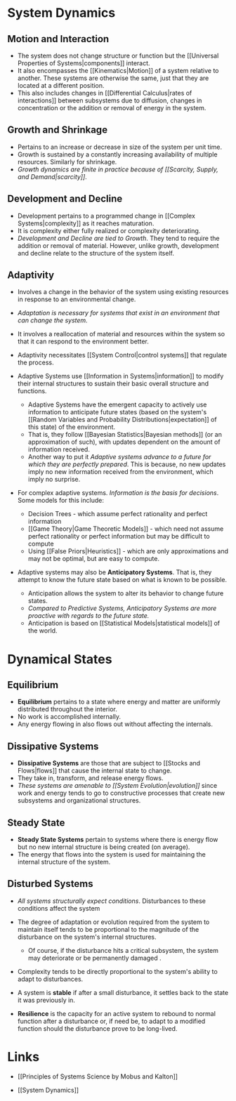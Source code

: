 
# System Dynamics
## Motion and Interaction
* The system does not change structure or function but the [[Universal Properties of Systems|components]] interact. 
* It also encompasses  the [[Kinematics|Motion]] of a system relative to another.  These systems are otherwise the same, just that they are located at a different position.
* This also includes changes in [[Differential Calculus|rates of interactions]] between subsystems due to diffusion, changes in concentration or the addition or removal of energy in the system. 

## Growth and Shrinkage
* Pertains to an increase or decrease in size of the system per unit time. 
* Growth is sustained by a constantly increasing availability of multiple resources.  Similarly for shrinkage.
* *Growth dynamics are finite in practice because of [[Scarcity, Supply, and Demand|scarcity]]*. 

## Development and Decline
* Development pertains to a programmed change in [[Complex Systems|complexity]] as it reaches maturation. 
* It is complexity either fully realized or complexity deteriorating.
* *Development and Decline are tied to Growth*. They tend to require the addition or removal of material. However, unlike growth, development and decline relate to the structure of the system itself.

## Adaptivity
* Involves a change in the behavior of the system using existing resources in response to an environmental change.
* *Adaptation is necessary for systems that exist in an environment that can change the system.*
* It involves a reallocation of material and resources within the system so that it can respond to the environment better.
* Adaptivity necessitates [[System Control|control systems]] that regulate the process.
* Adaptive Systems use [[Information in Systems|information]] to modify their internal structures to sustain their basic overall structure and functions.
	* Adaptive Systems have the emergent capacity to actively use information to anticipate future states (based on the system's [[Random Variables and Probability Distributions|expectation]] of this state) of the environment.
	* That is, they follow [[Bayesian Statistics|Bayesian methods]] (or an approximation of such), with updates dependent on the amount of information received.
	* Another way to put it *Adaptive systems advance to a future for which they are perfectly prepared*. This is because, no new updates imply no new information received from the environment, which imply no surprise.

* For complex adaptive systems. *Information is the basis for decisions*. Some models for this include:
	* Decision Trees - which assume perfect rationality and perfect information
	* [[Game Theory|Game Theoretic Models]] - which need not assume perfect rationality or perfect information but may be difficult to compute 
	* Using [[False Priors|Heuristics]]  - which are only approximations and may not be optimal, but are easy to compute.

* Adaptive systems may also be **Anticipatory Systems**. That is, they attempt to know the future state based on what is known to be possible. 
	* Anticipation allows the system to alter its behavior to change future states.
	* *Compared to Predictive Systems, Anticipatory Systems are more proactive with regards to the future state.*
	* Anticipation is based on [[Statistical Models|statistical models]] of the world. 
# Dynamical States
## Equilibrium
* **Equilibrium** pertains to a state where energy and matter are uniformly distributed throughout the interior. 
* No work is accomplished internally.
* Any energy flowing in also flows out without affecting the internals.

## Dissipative Systems
* **Dissipative Systems** are those that are subject to [[Stocks and Flows|flows]] that cause the internal state to change.
* They take in, transform, and release energy flows. 
* *These systems are amenable to [[System Evolution|evolution]]* since work and energy tends to go to constructive processes that create new subsystems and organizational structures. 

## Steady State
* **Steady State Systems** pertain to systems where there is energy flow but no new internal structure is being created (on average). 
* The energy that flows into the system is used for maintaining the internal structure of the system. 

## Disturbed Systems
* *All systems structurally expect conditions*. Disturbances to these conditions affect the system
* The degree of adaptation or evolution required from the system to maintain itself tends to be proportional to the magnitude of the disturbance on the system's internal structures. 
	* Of course, if the disturbance hits a critical subsystem, the system may deteriorate or be permanently damaged .

* Complexity tends to be directly proportional to the system's ability to adapt to disturbances.
* A system is **stable** if after a small disturbance, it settles back to the state it was previously in. 
* **Resilience** is the capacity for an active system to rebound to normal function after a disturbance or, if need be, to adapt to a modified function should the disturbance prove to be long-lived.
# Links
* [[Principles of Systems Science by Mobus and Kalton]]

* [[System Dynamics]]
